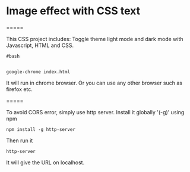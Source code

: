 
# Image effect with CSS text

=====

This CSS project includes:
Toggle theme light mode and dark mode with Javascript, HTML and CSS.



`#bash`

```

google-chrome index.html
```

It will run in chrome browser.
Or you can use any other browser such as firefox etc.

=====


To avoid CORS error, simply use http server.
Install it globally '(-g)' using npm
```
npm install -g http-server
```
Then run it
```
http-server
```
It will give the URL on localhost.
